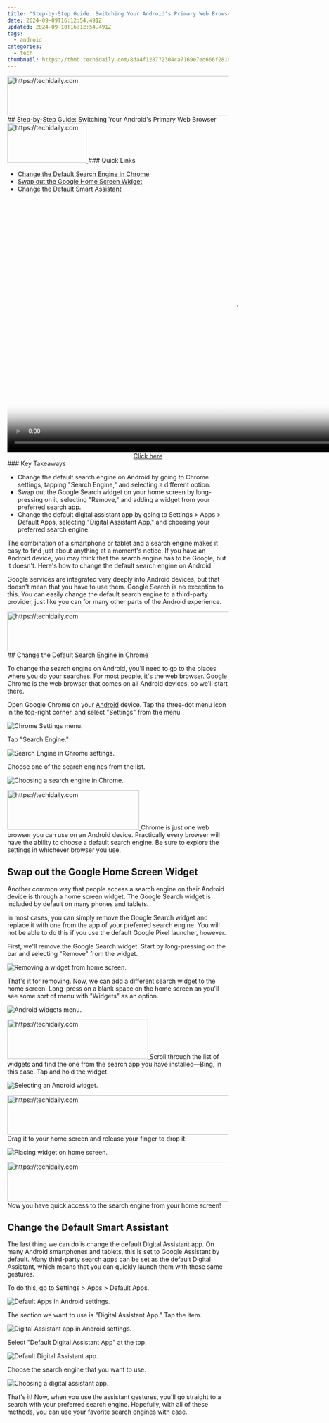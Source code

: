 ```yaml
---
title: "Step-by-Step Guide: Switching Your Android's Primary Web Browser"
date: 2024-09-09T16:12:54.491Z
updated: 2024-09-10T16:12:54.491Z
tags:
  - android
categories:
  - tech
thumbnail: https://thmb.techidaily.com/8da4f128772304ca7169e7ed666f281e2ef57e50c9a3e1b7624a8f2d1d718fa1.jpg
---
```


<!-- affiliate ads begin -->
<a href="https://ephamedtechinc.pxf.io/c/5597632/2130531/26400" target="_top" id="2130531">
  <img src="//a.impactradius-go.com/display-ad/26400-2130531" border="0" alt="https://techidaily.com" width="728" height="90"/>
</a>
<img height="0" width="0" src="https://ephamedtechinc.pxf.io/i/5597632/2130531/26400" style="position:absolute;visibility:hidden;" border="0" />
<!-- affiliate ads end -->
## Step-by-Step Guide: Switching Your Android's Primary Web Browser

<!-- affiliate ads begin -->
<a href="https://aligracehair.sjv.io/c/5597632/2115913/19272" target="_top" id="2115913">
  <img src="//a.impactradius-go.com/display-ad/19272-2115913" border="0" alt="https://techidaily.com" width="180" height="90"/>
</a>
<img height="0" width="0" src="https://aligracehair.sjv.io/i/5597632/2115913/19272" style="position:absolute;visibility:hidden;" border="0" />
<!-- affiliate ads end -->
### Quick Links

* [Change the Default Search Engine in Chrome](https://common-error.techidaily.com/how-to-fix-write-protected-media-devices-usb-sd-cd-on-windows-systems/)
* [Swap out the Google Home Screen Widget](https://screen-mirroring-recording.techidaily.com/in-2024-mastering-iphones-simple-recording-features-quickly/)
* [Change the Default Smart Assistant](https://solve-helper.techidaily.com/cookiebot-empowered-personalization-enhance-your-website/)

<!-- affiliate ads begin -->
<span id="1155462">
					<video width="1024" height="576" style="cursor:pointer"
           poster="//a.impactradius-go.com/display-clicktoplayimage/1155462.png"
           onclick="if(!this.playClicked){this.play();this.setAttribute('controls',true);this.playClicked=true;}">
	   <source src="//a.impactradius-go.com/display-ad/14559-1155462">
	   <img src="//a.impactradius-go.com/display-clicktoplayimage/1155462.png" style="border: none; height: 100%; width: 100%; object-fit: contain">
	</video>
	<div style="width:640px;text-align:center"><a href="javascript:window.open(decodeURIComponent('https%3A%2F%2Fpropmoneyinc.pxf.io%2Fc%2F5597632%2F1155462%2F14559'), '_blank');void(0);">Click here</a></div>
</span>
<img height="0" width="0" src="https://imp.pxf.io/i/5597632/1155462/14559" style="position:absolute;visibility:hidden;" border="0" />
<!-- affiliate ads end -->
### Key Takeaways

* Change the default search engine on Android by going to Chrome settings, tapping "Search Engine," and selecting a different option.
* Swap out the Google Search widget on your home screen by long-pressing on it, selecting "Remove," and adding a widget from your preferred search app.
* Change the default digital assistant app by going to Settings > Apps > Default Apps, selecting "Digital Assistant App," and choosing your preferred search engine.

 The combination of a smartphone or tablet and a search engine makes it easy to find just about anything at a moment's notice. If you have an Android device, you may think that the search engine has to be Google, but it doesn't. Here's how to change the default search engine on Android.

 Google services are integrated very deeply into Android devices, but that doesn't mean that you have to use them. Google Search is no exception to this. You can easily change the default search engine to a third-party provider, just like you can for many other parts of the Android experience. 

<!-- affiliate ads begin -->
<a href="https://ephamedtechinc.pxf.io/c/5597632/2123508/26400" target="_top" id="2123508">
  <img src="//a.impactradius-go.com/display-ad/26400-2123508" border="0" alt="https://techidaily.com" width="728" height="90"/>
</a>
<img height="0" width="0" src="https://ephamedtechinc.pxf.io/i/5597632/2123508/26400" style="position:absolute;visibility:hidden;" border="0" />
<!-- affiliate ads end -->
##  Change the Default Search Engine in Chrome

 To change the search engine on Android, you'll need to go to the places where you do your searches. For most people, it's the web browser. Google Chrome is the web browser that comes on all Android devices, so we'll start there.

 Open Google Chrome on your [Android](https://www.anrdoezrs.net/links/3607085/type/dlg/sid/UUhtgUeUpU210690/https://play.google.com/store/apps/details?id=com.android.chrome&hl=en%5FUS&gl=US) device. Tap the three-dot menu icon in the top-right corner. and select "Settings" from the menu.

![Chrome Settings menu.](https://static1.howtogeekimages.com/wordpress/wp-content/uploads/2024/01/screenshot_20240110-160310.png) 

 Tap "Search Engine."

![Search Engine in Chrome settings.](https://static1.howtogeekimages.com/wordpress/wp-content/uploads/2024/01/screenshot_20240110-160316.png) 

 Choose one of the search engines from the list.

![Choosing a search engine in Chrome.](https://static1.howtogeekimages.com/wordpress/wp-content/uploads/2024/01/screenshot_20240110-160322.png) 

<!-- affiliate ads begin -->
<a href="https://25home.pxf.io/c/5597632/2123476/16836" target="_top" id="2123476">
  <img src="//a.impactradius-go.com/display-ad/16836-2123476" border="0" alt="https://techidaily.com" width="300" height="90"/>
</a>
<img height="0" width="0" src="https://25home.pxf.io/i/5597632/2123476/16836" style="position:absolute;visibility:hidden;" border="0" />
<!-- affiliate ads end -->
 Chrome is just one web browser you can use on an Android device. Practically every browser will have the ability to choose a default search engine. Be sure to explore the settings in whichever browser you use.

##  Swap out the Google Home Screen Widget

 Another common way that people access a search engine on their Android device is through a home screen widget. The Google Search widget is included by default on many phones and tablets.

 In most cases, you can simply remove the Google Search widget and replace it with one from the app of your preferred search engine. You will not be able to do this if you use the default Google Pixel launcher, however.

 First, we'll remove the Google Search widget. Start by long-pressing on the bar and selecting "Remove" from the widget.

![Removing a widget from home screen.](https://static1.howtogeekimages.com/wordpress/wp-content/uploads/2024/01/screenshot_20240110-160441.png) 

 That's it for removing. Now, we can add a different search widget to the home screen. Long-press on a blank space on the home screen an you'll see some sort of menu with "Widgets" as an option.

![Android widgets menu.](https://static1.howtogeekimages.com/wordpress/wp-content/uploads/2024/01/screenshot_20240110-160543.png) 

<!-- affiliate ads begin -->
<a href="https://bluettius.sjv.io/c/5597632/2139109/17108" target="_top" id="2139109">
  <img src="//a.impactradius-go.com/display-ad/17108-2139109" border="0" alt="https://techidaily.com" width="320" height="90"/>
</a>
<img height="0" width="0" src="https://bluettius.sjv.io/i/5597632/2139109/17108" style="position:absolute;visibility:hidden;" border="0" />
<!-- affiliate ads end -->
 Scroll through the list of widgets and find the one from the search app you have installed—Bing, in this case. Tap and hold the widget.

![Selecting an Android widget.](https://static1.howtogeekimages.com/wordpress/wp-content/uploads/2024/01/screenshot_20240110-160553.png) 

<!-- affiliate ads begin -->
<a href="https://unicoeye.pxf.io/c/5597632/2134244/18498" target="_top" id="2134244">
  <img src="//a.impactradius-go.com/display-ad/18498-2134244" border="0" alt="https://techidaily.com" width="728" height="90"/>
</a>
<img height="0" width="0" src="https://unicoeye.pxf.io/i/5597632/2134244/18498" style="position:absolute;visibility:hidden;" border="0" />
<!-- affiliate ads end -->
 Drag it to your home screen and release your finger to drop it.

![Placing widget on home screen.](https://static1.howtogeekimages.com/wordpress/wp-content/uploads/2024/01/screenshot_20240110-160626.png) 

<!-- affiliate ads begin -->
<a href="https://appsumo.8odi.net/c/5597632/2130874/7443" target="_top" id="2130874">
  <img src="//a.impactradius-go.com/display-ad/7443-2130874" border="0" alt="https://techidaily.com" width="728" height="90"/>
</a>
<img height="0" width="0" src="https://appsumo.8odi.net/i/5597632/2130874/7443" style="position:absolute;visibility:hidden;" border="0" />
<!-- affiliate ads end -->
 Now you have quick access to the search engine from your home screen!

##  Change the Default Smart Assistant

 The last thing we can do is change the default Digital Assistant app. On many Android smartphones and tablets, this is set to Google Assistant by default. Many third-party search apps can be set as the default Digital Assistant, which means that you can quickly launch them with these same gestures.

 To do this, go to Settings > Apps > Default Apps.

![Default Apps in Android settings.](https://static1.howtogeekimages.com/wordpress/wp-content/uploads/2024/01/screenshot_20240110-160715.png) 

 The section we want to use is "Digital Assistant App." Tap the item.

![Digital Assistant app in Android settings.](https://static1.howtogeekimages.com/wordpress/wp-content/uploads/2024/01/screenshot_20240110-160732.png) 

 Select "Default Digital Assistant App" at the top.

![Default Digital Assistant app.](https://static1.howtogeekimages.com/wordpress/wp-content/uploads/2024/01/screenshot_20240110-160741.png) 

 Choose the search engine that you want to use.

![Choosing a digital assistant app.](https://static1.howtogeekimages.com/wordpress/wp-content/uploads/2024/01/screenshot_20240110-160747.png) 

 That's it! Now, when you use the assistant gestures, you'll go straight to a search with your preferred search engine. Hopefully, with all of these methods, you can use your favorite search engines with ease.

<ins class="adsbygoogle"
     style="display:block"
     data-ad-format="autorelaxed"
     data-ad-client="ca-pub-7571918770474297"
     data-ad-slot="1223367746"></ins>



<ins class="adsbygoogle"
     style="display:block"
     data-ad-client="ca-pub-7571918770474297"
     data-ad-slot="8358498916"
     data-ad-format="auto"
     data-full-width-responsive="true"></ins>



